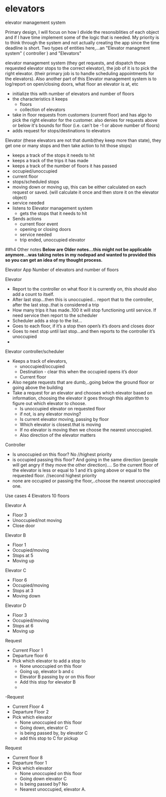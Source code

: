 # elevators
elevator management system

Primary design, I will focus on how I divide the resonsiblities of each object and if I have time implement some of the logic that is needed.  My priority is to think through the system and not actually creating the app since the time deadline is short.  Two types of entities here,...an "Elevator managment system" ( controller ) and "Elevators"

elevator management system (they get requests, and dispatch those requested elevator stops to the correct elevator), the job of it is to pick the right elevator. (their primary job is to handle scheduling appointments for the elevators).
Also another part of this Elevator management system is to log/report on open/closing doors, what floor an elevator is at, etc
- initialize this with number of elevators and number of floors
- the characteristics it keeps
  - floors
  - collection of elevators
- take in floor requests from customers (current floor) and has algo to
  pick the right elevator for the customer. also denies for requests above or below it's bounds for floor (i.e. can't be -1 or above number of floors)
- adds request for stops/destinations to elevators

Elevator (these elevators are not that dumb(they keep more than state), they
get one or many stops and then take action to hit those stops)
  - keeps a track of the stops it needs to hit
  - keeps a track of the trips it has made
  - keeps a track of the number of floors it has passed
  - occupied/unoccupied
  - current floor
  - stops/scheduled stops
  - moving down or moving up, this can be either calculated on each request or saved. (will calculate it once and then store it on the elevator object)
  - service needed
- listens to Elevator management system
  - gets the stops that it needs to hit
- Sends actions
  - current floor event
  - opening or closing doors
  - service needed
  - trip ended, unoccupied elevator



















##h4 Other notes
**Below are Older notes...this might not be applicable anymore...was taking notes in my nodepad and wanted to provided this so you can get an idea of my thought process.**

  Elevator App
Number of elevators and number of floors


Elevator
- Report to the controller on what floor it is currently on, this should also add a count to itself.
- After last stop…then this is unoccupied… report that to the controller, after the last stop..that is considered a trip
- How many trips it has made..100 it will stop functioning until service.  If need service then report to the scheduler
- Scheduler adds a stop to the list…
- Goes to each floor, if it’s a stop then open’s it’s doors and closes door
- Goes to next stop until last stop…and then reports to the controller it’s unoccupied
-


Elevator controller/scheduler
- Keeps a track of elevators,
    - unoccupied/occupied
    - Destination - clear this when the occupied opens it’s door
    - Current floor
- Also negate requests that are dumb,..going below the ground floor or going above the building
- Take a request for an elevator and chooses which elevator based on information, choosing the elevator it goes through this algorithm to figure out which elevator to choose.
    - Is unoccupied elevator on requested floor
    - if not, is any elevator moving?
    - Is current elevator moving, passing by floor
    - Which elevator is closest.that is moving
    - If no elevator is moving then we choose the nearest unoccupied.
    - Also direction of the elevator matters

Controller
- Is unoccupied on this floor? No //highest priority
- is occupied passing this floor? And going in the same direction (people will get angry if they move the other direction)…. So the current floor of the elevator is less or equal to 1 and it’s going above or equal to the requested floor.  //second highest priority
- none are occupied or passing the floor,..choose the nearest unoccupied one.


Use cases
4 Elevators
10 floors

Elevator A
- Floor 3
- Unoccupied/not moving
- Close door

Elevator B
- Floor 1
- Occupied/moving
- Stops at 5
- Moving up

Elevator C
-  Floor 6
- Occupied/moving
- Stops at 3
- Moving down

Elevator D
- Floor 3
- Occupied/moving
- Stops at 6
- Moving up

Request
- Current Floor 1
- Departure floor 6
- Pick which elevator to add a stop to
    - None unoccupied on this floor
    - Going up, elevator b and c
    - Elevator B passing by or on this floor
    - Add this stop for elevator B
    -

-Request
- Current Floor 4
- Departure Floor 2
- Pick which elevator
    - None unoccupied on this floor
    - Going down, elevator C
    - is being passed by, by elevator C
    - add this stop to C for pickup

Request
- Current floor 8
- Departure floor 1
- Pick which elevator
    - None unoccupied on this floor
    - Going down elevator C
    - Is being passed by? No
    - Nearest unoccupied, elevator A.
